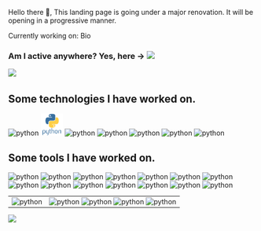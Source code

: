 <!-- <p align="center">
  <img src="https://capsule-render.vercel.app/api?text=Hey there!🕹️&animation=fadeIn&type=waving&color=gradient&height=100"/>
</p> -->

Hello there 👋,
This landing page is going under a major renovation.
It will be opening in a progressive manner.

Currently working on: Bio

<h3>
  Am I active anywhere? Yes, here -> <a href="https://linkedin.com/in/yogeshdevnani/">
    <img height="15" src="https://user-images.githubusercontent.com/54678035/218378109-021c4e4c-cea6-49bd-9c2b-8bbb7b94f7cd.png"/>
  </a>
</h3>

<img src = "https://user-images.githubusercontent.com/54678035/219400610-053c899f-b971-4558-9ff0-03fbfb278dbe.png"/>



<h2> Some technologies I have worked on.</h2>

<p>
    <img src="https://user-images.githubusercontent.com/54678035/219256935-cba4ceb4-f892-46f7-944b-52ee2259b571.svg" alt="python" width="45" height="45" />
    <img src="https://raw.githubusercontent.com/devicons/devicon/master/icons/python/python-original-wordmark.svg" alt="python" width="45" height="45" />
    <img src="https://user-images.githubusercontent.com/54678035/219400491-851adcdc-54fc-4971-905b-bd58fb467eae.png" alt="python" width="45" height="45" />
    <img src="https://user-images.githubusercontent.com/54678035/219395636-a94a18b2-3dcf-41ea-8516-5f44b1a524eb.svg" alt="python" width="45" height="45" />
    <img src="https://user-images.githubusercontent.com/54678035/219257518-7ccbf6af-403d-434b-be7a-5baa8e61d16d.svg" alt="python" width="45" height="45" />
    <img src="https://user-images.githubusercontent.com/54678035/219257513-eb8928d7-13ee-4067-a21e-8897619f29cd.svg" alt="python" width="45" height="45" />
    <img src="https://user-images.githubusercontent.com/54678035/219257515-f7115cc7-d2f6-4f37-8471-72f4bb4a6574.svg" alt="python" width="45" height="45" />    
</p>
<h2> Some tools I have worked on.</h2>
<p>
  <img src="https://user-images.githubusercontent.com/54678035/219260139-64cbfff5-1d7b-4fe7-becf-d4cbda41bc9d.png" alt="python" width="45" height="45" />
  <img src="https://user-images.githubusercontent.com/54678035/219257917-6429f54f-b6f9-4a65-a740-3173a30ddfc9.svg" alt="python" width="45" height="45" />
  <img src="https://user-images.githubusercontent.com/54678035/219257907-d2cb7ff0-2d63-49f8-84dc-8f898b24ce55.svg" alt="python" width="45" height="45" />
  <img src="https://user-images.githubusercontent.com/54678035/219257906-f192387a-8ac1-423a-89dc-b4a54ac67dfc.svg" alt="python" width="45" height="45" />
  <img src="https://user-images.githubusercontent.com/54678035/219257913-3791afbf-85d5-4712-9f3b-bc88fdcb125b.svg" alt="python" width="45" height="45" />
  <img src="https://user-images.githubusercontent.com/54678035/219257903-c7190cc5-56db-4fde-94c8-02c7982e166f.svg" alt="python" width="45" height="45" />
  <img src="https://user-images.githubusercontent.com/54678035/219257909-605c6780-dca3-46dd-be93-bf8571bab3ec.png" alt="python" width="45" height="45" />
  <img src="https://user-images.githubusercontent.com/54678035/219257911-9c12e2b7-acbc-4769-90cb-8143e89e0ebd.svg" alt="python" width="45" height="45" />
  <img src="https://user-images.githubusercontent.com/54678035/219257916-5cefb29d-8cb4-446b-a722-09c0c9ca3323.svg" alt="python" width="45" height="45" />
  <img src="https://user-images.githubusercontent.com/54678035/219263358-88b8f58c-1d33-43d3-84ac-83fab11dd43e.png" alt="python" width="45" height="45" />
  <img src="https://user-images.githubusercontent.com/54678035/219263367-41c6ea1b-32f0-4909-8d74-1aae7eee1e07.png" alt="python" width="45" height="45" />

  <img src="https://user-images.githubusercontent.com/54678035/219263617-dfa78ad8-fc1b-4346-9eb8-288bc93cce4d.png" alt="python" width="45" height="45" />
  <img src="https://user-images.githubusercontent.com/54678035/219261965-d5e799ba-b625-45c1-8ae1-c1ecd5be374c.png" alt="python" width="90" height="45" />
  <img src="https://user-images.githubusercontent.com/54678035/219257902-b421a47c-0914-4ecf-8729-431b97b13ef5.svg" alt="python" width="45" height="45" />


<p>
  <table>
    <tr>
      <td>
        <img src="https://user-images.githubusercontent.com/54678035/219392497-4b325d95-e91a-4016-9379-6cd26ef5ad81.jpg" alt="python"  height="45" />
      </td>
      <td>
      <img src="https://user-images.githubusercontent.com/54678035/219394335-5e7a4283-16ac-466c-a1a8-454529662520.svg" alt="python" width="45" height="45" />
      <img src="https://user-images.githubusercontent.com/54678035/219394318-3d86e5b0-1212-47d9-9e4f-dc7ab09d5fdd.png" alt="python" width="45" height="45" />
      <img src="https://user-images.githubusercontent.com/54678035/219394282-2ee90bff-8e34-490c-b8a2-4f7746fc1771.png" alt="python" width="45" height="45" />
      <img src="https://user-images.githubusercontent.com/54678035/219395885-fd86087d-e9bc-451a-bc8d-fa64d3ad64a9.svg" alt="python" width="45" height="45" />   
      </td>
    </tr>
  </table>
  </p>

<img src ="https://user-images.githubusercontent.com/54678035/218378721-8a864090-767a-4c96-9105-0db0a85883ef.svg"/>



